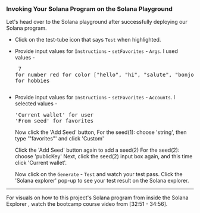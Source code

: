 <h3>Invoking Your Solana Program on the Solana Playground</h3>

Let's head over to the Solana playground after successfully deploying our Solana program.

- Click on the test-tube icon that says `Test` when highlighted.

- Provide input values for `Instructions` - `setFavorites` - `Args`. I used values - <pre>
7 for number
red for color
["hello", "hi", "salute", "bonjour", "hola"] for hobbies
</pre>

- Provide input values for `Instructions` - `setFavorites` - `Accounts`. I selected values -
  <pre>
  'Current wallet' for user
  'From seed' for favorites
  </pre>

  Now click the 'Add Seed' button,
  For the seed(1): choose 'string', then type '"favorites"' and click 'Custom'

  Click the 'Add Seed' button again to add a seed(2)
  For the seed(2): choose 'publicKey'
  Next, click the seed(2) input box again, and this time click 'Current wallet'.

  Now click on the `Generate` - `Test` and watch your test pass. Click the 'Solana explorer' pop-up to see your test result on the Solana explorer.

---

For visuals on how to this project's Solana program from inside the Solana Explorer , watch the bootcamp course video from [32:51 - 34:56].
